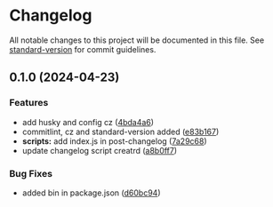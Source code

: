 # Changelog

All notable changes to this project will be documented in this file. See [standard-version](https://github.com/conventional-changelog/standard-version) for commit guidelines.

## 0.1.0 (2024-04-23)


### Features

* add husky and config cz ([4bda4a6](https://github.com/BiggieLion/pt2-credit-request/commit/4bda4a64f86944ae0aec42980dc6000619ad2ada))
* commitlint, cz and standard-version added ([e83b167](https://github.com/BiggieLion/pt2-credit-request/commit/e83b1670ad963105d9e3fe9ffe7d6e1ca0602d95))
* **scripts:** add index.js in post-changelog ([7a29c68](https://github.com/BiggieLion/pt2-credit-request/commit/7a29c6831ab3494a2682d8a94c4b30f92595c87f))
* update changelog script creatrd ([a8b0ff7](https://github.com/BiggieLion/pt2-credit-request/commit/a8b0ff76b8f2d8659aac3339c56a3133bbfeb4d5))


### Bug Fixes

* added bin in package.json ([d60bc94](https://github.com/BiggieLion/pt2-credit-request/commit/d60bc94f61e7b4cb88e9f8507171ce6a928b36da))
